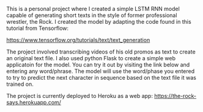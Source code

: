 This is a personal project where I created a simple LSTM RNN model capable of generating short texts in the style of former professional wrestler, the Rock. I created the model by adapting the code found in this tutorial from Tensorflow: 

https://www.tensorflow.org/tutorials/text/text_generation 

The project involved transcribing videos of his old promos as text to create an original text file.
I also used python Flask to create a simple web applicatoin for the model. You can try it out by visiting the link below and entering any word/phrase. The model will use the word/phase you entered to try to predict the next character in sequence based on the text file it was trained on.

The project is currently deployed to Heroku as a web app: https://the-rock-says.herokuapp.com/
